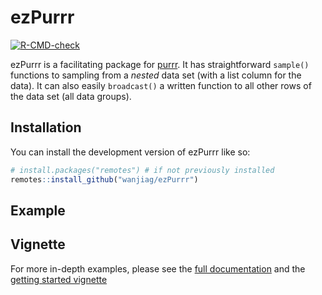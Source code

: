 
<!-- README.md is generated from README.Rmd. Please edit that file -->

# ezPurrr

<!-- badges: start -->

[![R-CMD-check](https://github.com/wanjiag/ezPurrr/workflows/R-CMD-check/badge.svg)](https://github.com/wanjiag/ezPurrr/actions)
<!-- badges: end -->

ezPurrr is a facilitating package for
[purrr](https://purrr.tidyverse.org/). It has straightforward `sample()`
functions to sampling from a *nested* data set (with a list column for
the data). It can also easily `broadcast()` a written function to all
other rows of the data set (all data groups).

## Installation

You can install the development version of ezPurrr like so:

``` r
# install.packages("remotes") # if not previously installed
remotes::install_github("wanjiag/ezPurrr")
```

## Example

<!-- Provide a very basic example of one function here -->

## Vignette

For more in-depth examples, please see the [full
documentation](https://wanjiag.github.io/ezPurrr/index.html) and the
[getting started
vignette](https://wanjiag.github.io/ezPurrr/articles/using-ezPurrr.html)
